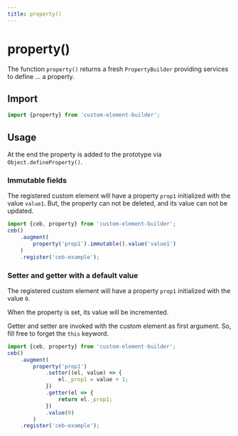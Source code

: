```yaml
---
title: property()
---
```

# property()

The function `property()` returns a fresh `PropertyBuilder` providing services to define ... a property.

## Import

```javascript
import {property} from 'custom-element-builder';
```

## Usage

At the end the property is added to the prototype via `Object.defineProperty()`.

### Immutable fields

The registered custom element will have a property `prop1` initialized with the value `value1`.
But, the property can not be deleted, and its value can not be updated.

```javascript
import {ceb, property} from 'custom-element-builder';
ceb()
    .augment(
        property('prop1').immutable().value('value1')
    )
    .register('ceb-example');
```

### Setter and getter with a default value

The registered custom element will have a property `prop1` initialized with the value `0`.

When the property is set, its value will be incremented.

Getter and setter are invoked with the custom element as first argument.
So, fill free to forget the `this` keyword.

```javascript
import {ceb, property} from 'custom-element-builder';
ceb()
    .augment(
        property('prop1')
            .setter((el, value) => {
                el._prop1 = value + 1; 
            })
            .getter(el => {
                return el._prop1;
            })
            .value(0)
        )
    .register('ceb-example');
```
